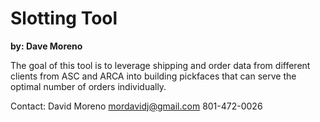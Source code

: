 # Slotting Tool

**by: Dave Moreno**

The goal of this tool is to leverage shipping and order data from different clients from ASC and ARCA into building pickfaces that can serve the optimal number of orders individually.


Contact:
David Moreno
[mordavidj@gmail.com](mailto:mordavidj@gmail.com)
801-472-0026